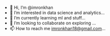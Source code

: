 - 👋 Hi, I’m @imronkhan
- 👀 I’m interested in data science and analytics...
- 🌱 I’m currently learning ml and stuff...
- 💞️ I’m looking to collaborate on exploring ...
- 📫 How to reach me imronkhan18@gmail.com...

<!---
imronkhan/imronkhan is a ✨ special ✨ repository because its `README.md` (this file) appears on your GitHub profile.
You can click the Preview link to take a look at your changes.
--->
